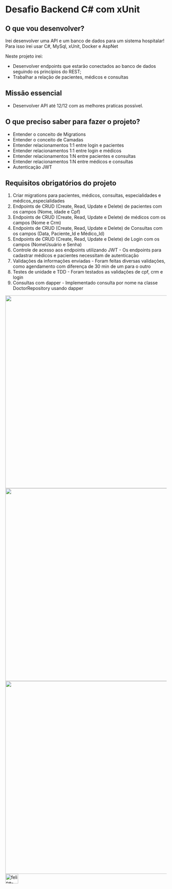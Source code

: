 # Desafio Backend C# com xUnit

## O que vou desenvolver?

Irei desenvolver uma API e um banco de dados para um sistema hospitalar! Para isso irei usar C#, MySql, xUnit, Docker e AspNet

Neste projeto irei:

- Desenvolver endpoints que estarão conectados ao banco de dados seguindo os princípios do REST;
- Trabalhar a relação de pacientes, médicos e consultas

## Missão essencial

- Desenvolver API até 12/12 com as melhores praticas possível.

## O que preciso saber para fazer o projeto?

-  Entender o conceito de Migrations
-  Entender o conceito de Camadas
-  Entender relacionamentos 1:1 entre login e pacientes
-  Entender relacionamentos 1:1 entre login e médicos
-  Entender relacionamentos 1:N entre pacientes e consultas
-  Entender relacionamentos 1:N entre médicos e consultas
-  Autenticação JWT

## Requisitos obrigatórios do projeto

 1. Criar migrations para pacientes, médicos, consultas, especialidades e médicos_especialidades
 2. Endpoints de CRUD (Create, Read, Update e Delete) de pacientes com os campos (Nome, idade e Cpf)
 3. Endpoints de CRUD (Create, Read, Update e Delete) de médicos com os campos (Nome e Crm)
 4. Endpoints de CRUD (Create, Read, Update e Delete) de Consultas com os campos (Data, Paciente_Id e Médico_Id)
 5. Endpoints de CRUD (Create, Read, Update e Delete) de Login com os campos (NomeUsuário e Senha)
 6. Controle de acesso aos endpoints utilizando JWT - Os endpoints para cadastrar médicos e pacientes necessitam de autenticação
 7. Validações da informações enviadas - Foram feitas diversas validações, como agendamento com diferença de 30 min de um para o outro
 8. Testes de unidade e TDD - Foram testados as validações de cpf, crm e login
 9. Consultas com dapper - Implementado consulta por nome na classe DoctorRepository usando dapper

<img width="600" img src="https://github.com/felipesantos22/desafio_junior/assets/81933510/c13120ce-ea7f-45fb-8736-c764702d097e" >
<img width="600" img src="https://github.com/felipesantos22/desafio_junior/assets/81933510/75d5c0da-0c2b-459a-9e04-10e64b4ec533" >
<img width="600" img src="https://github.com/felipesantos22/desafio_junior/assets/81933510/4b10386f-3b96-4019-93a0-a7298c997d12" >
<img align="center" alt="felipe-CSS" height="30" width="40" img src="https://cdn.jsdelivr.net/gh/devicons/devicon/icons/csharp/csharp-original.svg" >  
